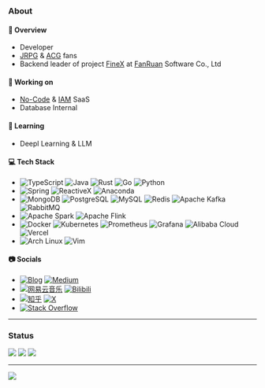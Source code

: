 ### About

#### 🤣 Overview

- Developer
- [JRPG](https://store.steampowered.com/category/rpg_jrpg/) & [ACG](<https://en.wikipedia.org/wiki/ACG_(subculture)>) fans
- Backend leader of project [FineX](https://www.jiandaoyun.com/) at [FanRuan](https://www.finereport.com/en/company) Software Co., Ltd

#### 🔭 Working on

- [No-Code](https://en.wikipedia.org/wiki/No-code_development_platform) & [IAM](https://en.wikipedia.org/wiki/Identity_management) SaaS
- Database Internal

#### 🌱 Learning

- Deepl Learning & LLM

#### 💻 Tech Stack

- ![TypeScript](https://img.shields.io/badge/TypeScript-%233769BB.svg?style=flat&logo=typescript&logoColor=white) ![Java](https://img.shields.io/badge/Java-%23ED8B00.svg?style=flat&logo=openjdk&logoColor=white) ![Rust](https://img.shields.io/badge/Rust-%23000000.svg?style=flat&logo=rust&logoColor=white) ![Go](https://img.shields.io/badge/Go-%2300ADD8.svg?style=flat&logo=go&logoColor=white) ![Python](https://img.shields.io/badge/Python-3670A0?style=flat&logo=python&logoColor=ffdd54)
- ![Spring](https://img.shields.io/badge/Spring-%236DB33F.svg?style=flat&logo=spring&logoColor=white) ![ReactiveX](https://img.shields.io/badge/ReactiveX-%23B7178C.svg?style=flat&logo=reactivex&logoColor=white) ![Anaconda](https://img.shields.io/badge/Anaconda-%2344A833.svg?style=flat&logo=anaconda&logoColor=white)
- ![MongoDB](https://img.shields.io/badge/MongoDB-%234ea94b.svg?style=flat&logo=mongodb&logoColor=white) ![PostgreSQL](https://img.shields.io/badge/PostgreSQL-%23316192.svg?style=flat&logo=postgresql&logoColor=white) ![MySQL](https://img.shields.io/badge/MySQL-4479A1.svg?style=flat&logo=mysql&logoColor=white) ![Redis](https://img.shields.io/badge/Redis-%23DD0031.svg?style=flat&logo=redis&logoColor=white) ![Apache Kafka](https://img.shields.io/badge/Apache%20Kafka-000?style=flat&logo=apachekafka) ![RabbitMQ](https://img.shields.io/badge/RabbitMQ-FF6600?style=flat&logo=rabbitmq&logoColor=white)
- ![Apache Spark](https://img.shields.io/badge/Apache%20Spark-FDEE21?style=flat&logo=apachespark&logoColor=black) ![Apache Flink](https://img.shields.io/badge/Apache%20Flink-E6526F?style=flat&logo=Apache%20Flink&logoColor=white)
- ![Docker](https://img.shields.io/badge/Docker-%230db7ed.svg?style=flat&logo=docker&logoColor=white) ![Kubernetes](https://img.shields.io/badge/Kubernetes-%23326ce5.svg?style=flat&logo=kubernetes&logoColor=white) ![Prometheus](https://img.shields.io/badge/Prometheus-E6522C?style=flat&logo=Prometheus&logoColor=white) ![Grafana](https://img.shields.io/badge/Grafana-%23F46800.svg?style=flat&logo=grafana&logoColor=white) ![Alibaba Cloud](https://img.shields.io/badge/Alibaba%20Cloud-%23FF6701.svg?style=flat&logo=alibabacloud&logoColor=white) ![Vercel](https://img.shields.io/badge/Vercel-%23000000.svg?style=flat&logo=vercel&logoColor=white)
- ![Arch Linux](https://img.shields.io/badge/Arch%20Linux-%231793D1.svg?style=flat&logo=archlinux&logoColor=white) ![Vim](https://img.shields.io/badge/Vim-%23019733.svg?style=flat&logo=vim&logoColor=white)

#### 📷 Socials

- [![Blog](https://img.shields.io/badge/Blog-0E83CD?logo=hexo&logoColor=white)](https://blog.angelmsger.com) [![Medium](https://img.shields.io/badge/Medium-12100E?logo=medium&logoColor=white)](https://medium.com/@AngelMsger)
- [![网易云音乐](https://img.shields.io/badge/Netease%20Cloud%20Music-D43C33?logo=neteasecloudmusic&logoColor=white)](https://music.163.com/#/user/home?id=52129065) [![Bilibili](https://img.shields.io/badge/Bilibili-00A1D6?logo=bilibili&logoColor=white)](https://space.bilibili.com/3346211)
- [![知乎](https://img.shields.io/badge/Zhihu-0084FF?logo=zhihu&logoColor=white)](https://www.zhihu.com/people/angelmsger) [![X](https://img.shields.io/badge/X-black.svg?logo=X&logoColor=white)](https://x.com/AngelMsger)
- [![Stack Overflow](https://img.shields.io/badge/-Stackoverflow-FE7A16?logo=stack-overflow&logoColor=white)](https://stackoverflow.com/users/9438367)

---

### Status

![](https://github-readme-stats-eight-theta.vercel.app/api?username=AngelMsger&show_icons=true&theme=dark&include_all_commits=true&count_private=true) ![](https://github-readme-streak-stats.herokuapp.com/?user=AngelMsger&theme=dark&hide_border=false) ![](https://github-readme-stats-eight-theta.vercel.app/api/top-langs/?username=AngelMsger&theme=dark&hide_border=false&include_all_commits=true&count_private=true&layout=compact)

---

[![](https://visitcount.itsvg.in/api?id=AngelMsger&icon=0&color=0)](https://visitcount.itsvg.in)
